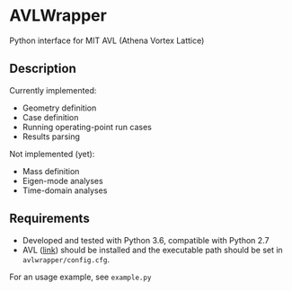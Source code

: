 # AVLWrapper
Python interface for MIT AVL (Athena Vortex Lattice)

## Description
Currently implemented:
* Geometry definition
* Case definition
* Running operating-point run cases
* Results parsing

Not implemented (yet):
* Mass definition
* Eigen-mode analyses
* Time-domain analyses

## Requirements
* Developed and tested with Python 3.6, compatible with Python 2.7
* AVL ([link](http://web.mit.edu/drela/Public/web/avl/)) should be installed and the executable path should be set in `avlwrapper/config.cfg`.

For an usage example, see `example.py`
